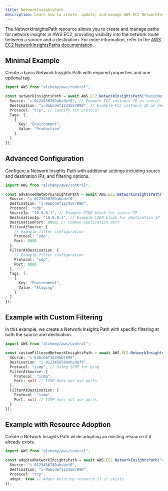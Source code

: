 ```yaml
---
title: NetworkInsightsPath
description: Learn how to create, update, and manage AWS EC2 NetworkInsightsPaths using Alchemy Cloud Control.
---
```



The NetworkInsightsPath resource allows you to create and manage paths for network insights in AWS EC2, providing visibility into the network route between a source and a destination. For more information, refer to the [AWS EC2 NetworkInsightsPaths documentation](https://docs.aws.amazon.com/ec2/latest/userguide/).

## Minimal Example

Create a basic Network Insights Path with required properties and one optional tag.

```ts
import AWS from "alchemy/aws/control";

const networkInsightsPath = await AWS.EC2.NetworkInsightsPath("basicNetworkInsightsPath", {
  Source: "i-0123456789abcdef0", // Example EC2 instance ID as source
  Destination: "i-0abcdef1234567890", // Example EC2 instance ID as destination
  Protocol: "tcp", // Specify TCP protocol
  Tags: [
    {
      Key: "Environment",
      Value: "Production"
    }
  ]
});
```

## Advanced Configuration

Configure a Network Insights Path with additional settings including source and destination IPs, and filtering options.

```ts
import AWS from "alchemy/aws/control";

const advancedNetworkInsightsPath = await AWS.EC2.NetworkInsightsPath("advancedNetworkInsightsPath", {
  Source: "i-0123456789abcdef0",
  Destination: "i-0abcdef1234567890",
  Protocol: "udp",
  SourceIp: "10.0.0.1", // Example CIDR block for source IP
  DestinationIp: "10.0.0.2", // Example CIDR block for destination IP
  DestinationPort: 8080, // Common application port
  FilterAtSource: {
    // Example filter configuration
    Protocol: "udp",
    Port: 8080
  },
  FilterAtDestination: {
    // Example filter configuration
    Protocol: "udp",
    Port: 8080
  },
  Tags: [
    {
      Key: "Environment",
      Value: "Staging"
    }
  ]
});
```

## Example with Custom Filtering

In this example, we create a Network Insights Path with specific filtering at both the source and destination.

```ts
import AWS from "alchemy/aws/control";

const customFilteredNetworkInsightsPath = await AWS.EC2.NetworkInsightsPath("customFilteredNetworkInsightsPath", {
  Source: "i-0abcdef1234567890",
  Destination: "i-0123456789abcdef0",
  Protocol: "icmp", // Using ICMP for ping
  FilterAtSource: {
    Protocol: "icmp",
    Port: null // ICMP does not use ports
  },
  FilterAtDestination: {
    Protocol: "icmp",
    Port: null // ICMP does not use ports
  }
});
```

## Example with Resource Adoption

Create a Network Insights Path while adopting an existing resource if it already exists.

```ts
import AWS from "alchemy/aws/control";

const adoptedNetworkInsightsPath = await AWS.EC2.NetworkInsightsPath("adoptedNetworkInsightsPath", {
  Source: "i-0123456789abcdef0",
  Destination: "i-0abcdef1234567890",
  Protocol: "tcp",
  adopt: true // Adopt existing resource if it exists
});
```
